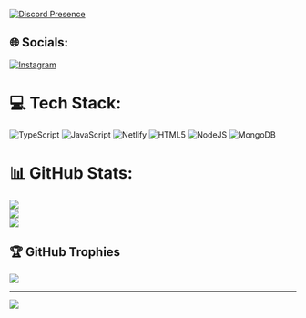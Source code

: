 [![Discord Presence](https://lanyard.cnrad.dev/api/718916902638059570)](https://discord.com/users/718916902638059570)
 
## 🌐 Socials:
[![Instagram](https://img.shields.io/badge/Instagram-%23E4405F.svg?logo=Instagram&logoColor=white)](https://instagram.com/ofcyourankitt) 

# 💻 Tech Stack:
![TypeScript](https://img.shields.io/badge/typescript-%23007ACC.svg?style=for-the-badge&logo=typescript&logoColor=white) ![JavaScript](https://img.shields.io/badge/javascript-%23323330.svg?style=for-the-badge&logo=javascript&logoColor=%23F7DF1E) ![Netlify](https://img.shields.io/badge/netlify-%23000000.svg?style=for-the-badge&logo=netlify&logoColor=#00C7B7) ![HTML5](https://img.shields.io/badge/html5-%23E34F26.svg?style=for-the-badge&logo=html5&logoColor=white) ![NodeJS](https://img.shields.io/badge/node.js-6DA55F?style=for-the-badge&logo=node.js&logoColor=white) ![MongoDB](https://img.shields.io/badge/MongoDB-%234ea94b.svg?style=for-the-badge&logo=mongodb&logoColor=white)
# 📊 GitHub Stats:
![](https://github-readme-stats.vercel.app/api?username=ofcyourankitt&theme=dark&hide_border=false&include_all_commits=false&count_private=false)<br/>
![](https://github-readme-streak-stats.herokuapp.com/?user=ofcyourankitt&theme=dark&hide_border=false)<br/>
![](https://github-readme-stats.vercel.app/api/top-langs/?username=ofcyourankitt&theme=dark&hide_border=false&include_all_commits=false&count_private=false&layout=compact)

## 🏆 GitHub Trophies
![](https://github-profile-trophy.vercel.app/?username=ofcyourankitt&theme=noctis_minimus&no-frame=false&no-bg=true&margin-w=4)

---
[![](https://visitcount.itsvg.in/api?id=ofcyourankitt&icon=0&color=0)](https://visitcount.itsvg.in)

<!-- Proudly created with GPRM ( https://gprm.itsvg.in ) -->

